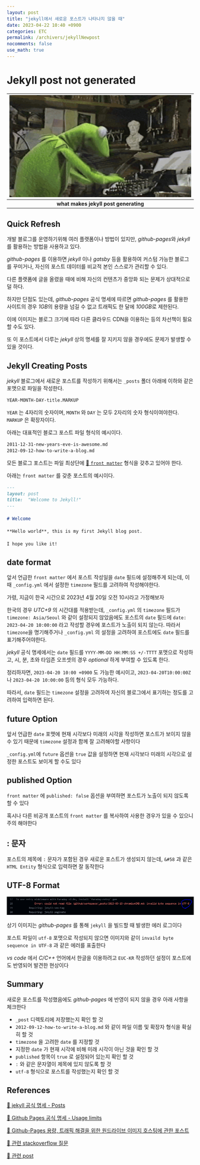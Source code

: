 ```yaml
---
layout: post
title: "jekyll에서 새로운 포스트가 나타나지 않을 때"
date: 2023-04-22 10:40 +0900
categories: ETC
permalink: /archivers/jekyllNewpost
nocomments: false
use_math: true
---
```


# Jekyll post not generated

|    ![writing](/assets/posts/2023-04-22-jekyllnewpost/writing.gif)     |
| :-----------------------------------------------------------------: |
| <b>what makes jekyll post generating</b> |

## Quick Refresh

개발 블로그를 운영하기위해 여러 플랫폼이나 방법이 있지만, *github-pages*와 *jekyll*를 활용하는 방법을 사용하고 있다.

*github-pages* 를 이용하면 *jekyll* 이나 *gatsby* 등을 활용하여 커스텀 가능한 블로그를 꾸미거나, 자신의 포스트 데이터를 비교적 본인 스스로가 관리할 수 있다.

다른 플랫폼에 글을 올렸을 때에 비해 자신의 컨텐츠가 중앙화 되는 문제가 상대적으로 덜 하다.

하지만 단점도 있는데, *github-pages* 공식 명세에 따르면 *github-pages* 를 활용한 사이트의 경우 *1GB*의 용량을 넘길 수 없고 트래픽도 한 달에 *100GB*로 제한된다.

이에 이미지는 블로그 크기에 따라 다른 클라우드 CDN을 이용하는 등의 차선책이 필요할 수도 있다.

또 이 포스트에서 다루는 *jekyll* 상의 명세를 잘 지키지 않을 경우에도 문제가 발생할 수 있을 것이다.

## Jekyll Creating Posts

*jekyll* 블로그에서 새로운 포스트를 작성하기 위해서는 `_posts` 폴더 아래에 이하와 같은 포맷으로 파일을 작성한다.

```bash
YEAR-MONTH-DAY-title.MARKUP
```

`YEAR` 는 4자리의 숫자이며, `MONTH` 와 `DAY` 는 모두 2자리의 숫자 형식이여야한다. `MARKUP` 은 확장자이다.

아래는 대표적인 블로그 포스트 파일 형식의 예시이다.

```bash
2011-12-31-new-years-eve-is-awesome.md
2012-09-12-how-to-write-a-blog.md
```

모든 블로그 포스트는 파일 최상단에 [🔗 `front matter`](https://jekyllrb.com/docs/front-matter/) 형식을 갖추고 있어야 한다.

아래는 `front matter` 를 갖춘 포스트의 예시이다.

```markdown
---
layout: post
title:  "Welcome to Jekyll!"
---

# Welcome

**Hello world**, this is my first Jekyll blog post.

I hope you like it!
```

## date format

앞서 언급한 `front matter` 에서 포스트 작성일을 `date` 필드에 설정해주게 되는데, 이 때 `_config.yml` 에서 설정한 `timezone` 필드를 고려하여 작성해야한다.

가령, 지금이 한국 시간으로 2023년 4월 20일 오전 10시라고 가정해보자

한국의 경우 *UTC+9* 의 시간대를 적용받는데, `_config.yml` 의 `timezone` 필드가 `timezone: Asia/Seoul` 와 같이 설정되지 않았음에도 포스트의 `date` 필드에 `date: 2023-04-20 10:00:00` 라고 작성할 경우에 포스트가 노출이 되지 않는다. 따라서 `timezone`을 명기해주거나 `_config.yml` 의 설정을 고려하여 포스트에도 `date` 필드를 표기해주어야한다.

*jekyll* 공식 명세에서는 `date` 필드를 `YYYY-MM-DD HH:MM:SS +/-TTTT` 포맷으로 작성하고, 시, 분, 초와 타임존 오프셋의 경우 *optional* 하게 부여할 수 있도록 한다.

정리하자면, `2023-04-20 10:00 +0900` 도 가능한 예시이고, `2023-04-20T10:00:00Z` 나 `2023-04-20 10:00:00` 등의 형식 모두 가능하다.

따라서, `date` 필드는 `timezone` 설정을 고려하여 자신의 블로그에서 표기하는 정도를 고려하여 입력하면 된다.

## future Option

앞서 언급한 `date` 포맷에 현재 시각보다 미래의 시각을 작성하면 포스트가 보이지 않을 수 있기 때문에 `timezone` 설정과 함께 잘 고려해야할 사항이다

`_config.yml`에 `future` 옵션을 `true` 값을 설정하면 현재 시각보다 미래의 시각으로 설정한 포스트도 보이게 할 수도 있다

## published Option

`front matter` 에 `published: false` 옵션을 부여하면 포스트가 노출이 되지 않도록 할 수 있다

혹시나 다른 비공개 포스트의 `front matter` 를 복사하여 사용한 경우가 있을 수 있으니 주의 해야한다

## : 문자

포스트의 제목에 `:` 문자가 포함된 경우 새로운 포스트가 생성되지 않는데, `&#58` 과 같은 `HTML Entity` 형식으로 입력하면 잘 동작한다

## UTF-8 Format

![jekyll-utf8-problem](/assets/posts/2023-04-22-jekyllnewpost/jekyllutf8.png)

상기 이미지는 *github-pages* 를 통해 `jekyll` 을 빌드할 때 발생한 에러 로그이다

포스트 파일이 `utf-8` 포맷으로 작성되지 않으면 이미지와 같이 `invaild byte sequence in UTF-8` 과 같은 에러를 표출한다

*vs code* 에서 *C/C++* 언어에서 한글을 이용하려고 `EUC-KR` 작성하던 설정이 포스트에도 반영되어 발견한 현상이다

## Summary

새로운 포스트를 작성했음에도 *github-pages* 에 반영이 되지 않을 경우 아래 사항을 체크한다

+ `_post` 디렉토리에 저장했는지 확인 할 것
+ `2012-09-12-how-to-write-a-blog.md` 와 같이 파일 이름 및 확장자 형식을 확실히 할 것
+ `timezone` 을 고려한 `date` 를 지정할 것
+ 지정한 `date` 가 현재 시각에 비해 미래 시각이 아닌 것을 확인 할 것
+ `published` 항목이 `true` 로 설정되어 있는지 확인 할 것
+ `:` 와 같은 문자열이 제목에 있지 않도록 할 것
+ `utf-8` 형식으로 포스트를 작성했는지 확인 할 것

## References

[🔗 jekyll 공식 명세 - Posts](https://jekyllrb.com/docs/posts/)

[🔗 Github Pages 공식 명세 - Usage limits](https://docs.github.com/en/pages/getting-started-with-github-pages/about-github-pages#usage-limits)

[🔗 Github-Pages 용량, 트래픽 해결을 위한 원드라이브 이미지 호스팅에 관한 포스트](https://pioneergu.github.io/posts/jekyll-github-blog-image-hosting/)

[🔗 관련 stackoverflow 질문](https://stackoverflow.com/questions/30625044/jekyll-post-not-generated?utm_medium=organic&utm_source=google_rich_qa&utm_campaign=google_rich_qa)

[🔗 관련 post](https://thecodinglog.github.io/ruby/2018/05/25/jekyll.html)